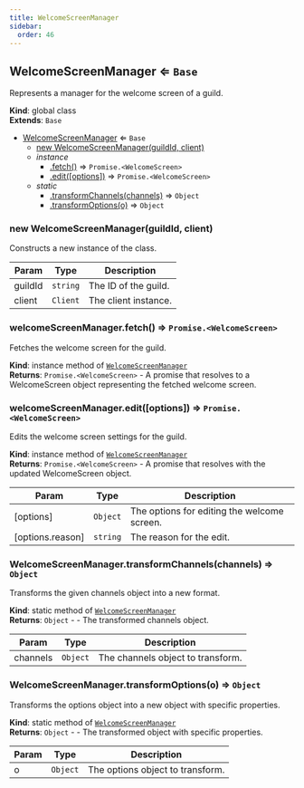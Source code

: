 ```yaml
---
title: WelcomeScreenManager
sidebar:
  order: 46
---
```




## WelcomeScreenManager ⇐ <code>Base</code>
Represents a manager for the welcome screen of a guild.

**Kind**: global class  
**Extends**: <code>Base</code>  

* [WelcomeScreenManager](#WelcomeScreenManager) ⇐ <code>Base</code>
    * [new WelcomeScreenManager(guildId, client)](#new_WelcomeScreenManager_new)
    * _instance_
        * [.fetch()](#WelcomeScreenManager+fetch) ⇒ <code>Promise.&lt;WelcomeScreen&gt;</code>
        * [.edit([options])](#WelcomeScreenManager+edit) ⇒ <code>Promise.&lt;WelcomeScreen&gt;</code>
    * _static_
        * [.transformChannels(channels)](#WelcomeScreenManager.transformChannels) ⇒ <code>Object</code>
        * [.transformOptions(o)](#WelcomeScreenManager.transformOptions) ⇒ <code>Object</code>

<a name="new_WelcomeScreenManager_new"></a>

### new WelcomeScreenManager(guildId, client)
Constructs a new instance of the class.


| Param | Type | Description |
| --- | --- | --- |
| guildId | <code>string</code> | The ID of the guild. |
| client | <code>Client</code> | The client instance. |

<a name="WelcomeScreenManager+fetch"></a>

### welcomeScreenManager.fetch() ⇒ <code>Promise.&lt;WelcomeScreen&gt;</code>
Fetches the welcome screen for the guild.

**Kind**: instance method of [<code>WelcomeScreenManager</code>](#WelcomeScreenManager)  
**Returns**: <code>Promise.&lt;WelcomeScreen&gt;</code> - A promise that resolves to a WelcomeScreen object representing the fetched welcome screen.  
<a name="WelcomeScreenManager+edit"></a>

### welcomeScreenManager.edit([options]) ⇒ <code>Promise.&lt;WelcomeScreen&gt;</code>
Edits the welcome screen settings for the guild.

**Kind**: instance method of [<code>WelcomeScreenManager</code>](#WelcomeScreenManager)  
**Returns**: <code>Promise.&lt;WelcomeScreen&gt;</code> - A promise that resolves with the updated WelcomeScreen object.  

| Param | Type | Description |
| --- | --- | --- |
| [options] | <code>Object</code> | The options for editing the welcome screen. |
| [options.reason] | <code>string</code> | The reason for the edit. |

<a name="WelcomeScreenManager.transformChannels"></a>

### WelcomeScreenManager.transformChannels(channels) ⇒ <code>Object</code>
Transforms the given channels object into a new format.

**Kind**: static method of [<code>WelcomeScreenManager</code>](#WelcomeScreenManager)  
**Returns**: <code>Object</code> - - The transformed channels object.  

| Param | Type | Description |
| --- | --- | --- |
| channels | <code>Object</code> | The channels object to transform. |

<a name="WelcomeScreenManager.transformOptions"></a>

### WelcomeScreenManager.transformOptions(o) ⇒ <code>Object</code>
Transforms the options object into a new object with specific properties.

**Kind**: static method of [<code>WelcomeScreenManager</code>](#WelcomeScreenManager)  
**Returns**: <code>Object</code> - - The transformed object with specific properties.  

| Param | Type | Description |
| --- | --- | --- |
| o | <code>Object</code> | The options object to transform. |

